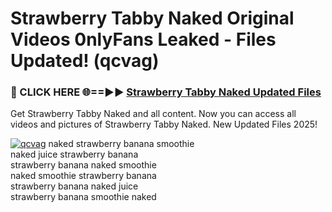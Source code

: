 # Strawberry Tabby Naked Original Videos 0nlyFans Leaked - Files Updated! (qcvag)

<h3>🔴 CLICK HERE 🌐==►► <a href="https://tinyurl.com/up5wt9bj" rel="nofollow">Strawberry Tabby Naked Updated Files</a></h3>

Get Strawberry Tabby Naked and all content. Now you can access all videos and pictures of Strawberry Tabby Naked. New Updated Files 2025!

[![qcvag](https://i.imgur.com/ABiUzMV.gif)](https://tinyurl.com/up5wt9bj)
naked strawberry banana smoothie<br>
naked juice strawberry banana<br>
strawberry banana naked smoothie<br>
naked smoothie strawberry banana<br>
strawberry banana naked juice<br>
strawberry banana smoothie naked